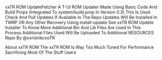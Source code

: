 xxTR ROM UpdateFetcher
A T-UI ROM Updater Made Using Basic Code And Build Props (Integrated To system/build.prop In Version 0.3)
This Is Used Check And Pull Updates If Available In The Repo
Updates Will Be Installed In TWRP OR Any Other Recovery Using install-update 
See xxTR ROM Update Installer To Know More
Additional Bin And Lib Files Are Used In This Process 
Additional Files Used Will Be Uploaded To Additional RESOURCES Repo
By @xxrishikcooTR


About xxTR ROM
The xxTR ROM Is Way Too Much Tuned For Performance Sacrificing Most Of The Stuff
Users  
